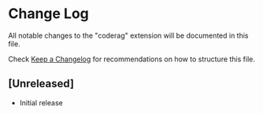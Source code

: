 # Change Log

All notable changes to the "coderag" extension will be documented in this file.

Check [Keep a Changelog](http://keepachangelog.com/) for recommendations on how to structure this file.

## [Unreleased]

- Initial release